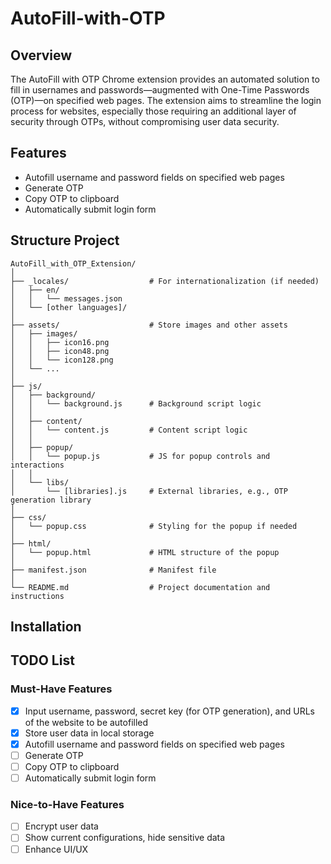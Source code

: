 # AutoFill-with-OTP

## Overview
The AutoFill with OTP Chrome extension provides an automated solution to fill in usernames and passwords—augmented with One-Time Passwords (OTP)—on specified web pages. The extension aims to streamline the login process for websites, especially those requiring an additional layer of security through OTPs, without compromising user data security.

## Features
- Autofill username and password fields on specified web pages
- Generate OTP
- Copy OTP to clipboard
- Automatically submit login form

## Structure Project
```
AutoFill_with_OTP_Extension/
│
├── _locales/                  # For internationalization (if needed)
│   ├── en/
│   │   └── messages.json
│   └── [other languages]/
│
├── assets/                    # Store images and other assets
│   ├── images/
│   │   ├── icon16.png
│   │   ├── icon48.png
│   │   └── icon128.png
│   └── ...
│
├── js/
│   ├── background/
│   │   └── background.js      # Background script logic
│   │
│   ├── content/
│   │   └── content.js         # Content script logic
│   │
│   ├── popup/
│   │   └── popup.js           # JS for popup controls and interactions
│   │
│   └── libs/
│       └── [libraries].js     # External libraries, e.g., OTP generation library
│
├── css/
│   └── popup.css              # Styling for the popup if needed
│
├── html/
│   └── popup.html             # HTML structure of the popup
│
├── manifest.json              # Manifest file
│
└── README.md                  # Project documentation and instructions
```

## Installation


## TODO List
### Must-Have Features
- [x] Input username, password, secret key (for OTP generation), and URLs of the website to be autofilled
- [x] Store user data in local storage
- [x] Autofill username and password fields on specified web pages
- [ ] Generate OTP
- [ ] Copy OTP to clipboard
- [ ] Automatically submit login form

### Nice-to-Have Features
- [ ] Encrypt user data
- [ ] Show current configurations, hide sensitive data
- [ ] Enhance UI/UX